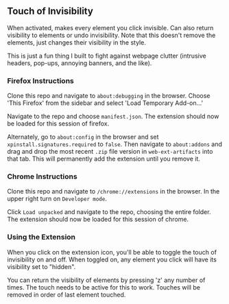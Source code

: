## Touch of Invisibility

When activated, makes every element you click invisible. Can also return visibility to elements or undo invisibility. Note that this doesn't remove the elements, just changes their visibility in the style.

This is just a fun thing I built to fight against webpage clutter (intrusive headers, pop-ups, annoying banners, and the like). 

### Firefox Instructions

Clone this repo and navigate to `about:debugging` in the browser. Choose 'This Firefox' from the sidebar and select 'Load Temporary Add-on...'

Navigate to the repo and choose `manifest.json`. The extension should now be loaded for this session of firefox.

Alternately, go to `about:config` in the browser and set `xpinstall.signatures.required` to `false`. Then navigate to `about:addons` and drag and drop the most recent `.zip` file version in `web-ext-artifacts` into that tab. This will permanently add the extension until you remove it.

### Chrome Instructions

Clone this repo and navigate to `/chrome://extensions` in the browser. In the upper right turn on `Developer mode`.

Click `Load unpacked` and navigate to the repo, choosing the entire folder. The extension should now be loaded for this session of chrome.

### Using the Extension

When you click on the extension icon, you'll be able to toggle the touch of invisibility on and off. When toggled on, any element you click will have its visibility set to "hidden".

You can return the visibility of elements by pressing 'z' any number of times. The touch needs to be active for this to work. Touches will be removed in order of last element touched.
